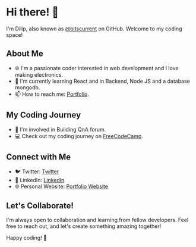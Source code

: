 # Hi there! 👋

I'm Dilip, also known as [@bitscurrent](https://github.com/bitscurrent) on GitHub. Welcome to my coding space!

## About Me

- 🌐 I'm a passionate coder interested in web development and I love making electronics.
- 🌱 I'm currently learning React and in Backend, Node JS and a database mongodb.
- 📫 How to reach me: [Portfolio](https://bitscurrent.github.io/portfolio/).

## My Coding Journey

- 👀 I'm involved in Building QnA forum.
- 💻 Check out my coding journey on [FreeCodeCamp](https://www.freecodecamp.org/byteberry).

## Connect with Me

- 🐦 Twitter: [Twitter](https://twitter.com/bitscurrent)
- 💼 LinkedIn: [LinkedIn](https://www.linkedin.com/in/deelep-%D7%93-72b50b276/)
- 🌐 Personal Website: [Portfolio Website](https://bitscurrent.github.io/portfolio/)

## Let's Collaborate!

I'm always open to collaboration and learning from fellow developers. Feel free to reach out, and let's create something amazing together!

Happy coding! 🚀
